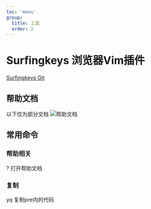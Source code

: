 ```yaml
---
toc: 'menu'
group:
  title: 工具
  order: 2
---
```


# Surfingkeys 浏览器Vim插件

[Surfingkeys Git](https://github.com/brookhong/Surfingkeys)


## 帮助文档
以下仅为部分文档
![帮助文档](/images/surfingkey.png)

## 常用命令

### 帮助相关
? 打开帮助文档

### 复制
yq  复制pre内的代码

